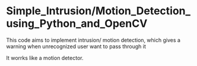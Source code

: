 # Simple_Intrusion/Motion_Detection_using_Python_and_OpenCV

This code aims to implement intrusion/ motion detection, which gives a warning when unrecognized user want to pass through it 

It worrks like a motion detector.

